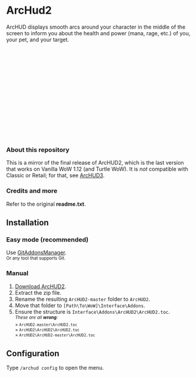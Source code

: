 # ArcHud2

ArcHUD displays smooth arcs around your character in the middle of the screen to inform you about the health and power (mana, rage, etc.) of you, your pet, and your target.

<img src="https://repository-images.githubusercontent.com/634165007/8ab8774e-8ce9-40d4-ae04-9d3ba383bdf6" alt="ArcHUD2 preview" height="240" style="margin-left: -1000px">

### About this repository

This is a mirror of the final release of ArcHUD2, which is the last version that works on Vanilla WoW 1.12 (and Turtle WoW). It is *not* compatible with Classic or Retail; for that, see [ArcHUD3](https://github.com/nyyr/ArcHUD3).

### Credits and more

Refer to the original **readme.txt**.

## Installation

### Easy mode (recommended)

Use [GitAddonsManager](https://woblight.gitlab.io/overview/gitaddonsmanager/).  
<sup>Or any tool that supports Git.</sup>

### Manual

1. [Download ArcHUD2](https://github.com/veechs/ArcHUD2/archive/refs/heads/main.zip).
2. Extract the zip file.
3. Rename the resulting `ArcHUD2-master` folder to `ArcHUD2`.
4. Move that folder to `[Path\To\WoW]\Interface\Addons`.
5. Ensure the structure is `Interface\Addons\ArcHUD2\ArcHUD2.toc`.  
   <sup>*These are all **wrong**:*  
    × `ArcHUD2-master\ArcHUD2.toc`  
    × `ArcHUD2\ArcHUD2\ArcHUD2.toc`  
    × `ArcHUD2\ArcHUD2-master\ArcHUD2.toc`
   </sup>

## Configuration

Type `/archud config` to open the menu.
